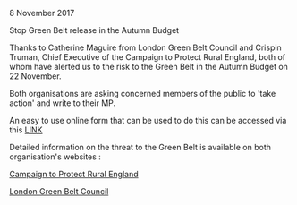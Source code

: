 8 November 2017

Stop Green Belt release in the Autumn Budget

Thanks to Catherine Maguire from London Green Belt Council and Crispin Truman, Chief Executive of the Campaign to Protect Rural England, both of whom have alerted us to the risk to the Green Belt in the Autumn Budget on 22 November.

Both organisations are asking concerned members of the public to 'take action' and write to their MP.

An easy to use online form that can be used to do this can be accessed via this [LINK](http://takeaction.cpre.org.uk/ea-action/action?ea.client.id=21&ea.campaign.id=81087&ea.tracking.id=campaigns-update-enews&utm_medium=email&utm_source=engagingnetworks&utm_campaign=green-belt-action-2017&utm_content=2017+Green+Belt+action&ea.url.id=1129813&forwarded=true)

Detailed information on the threat to the Green Belt is available on both organisation's websites :

[Campaign to Protect Rural England](http://www.cpre.org.uk/)

[London Green Belt Council](http://londongreenbeltcouncil.org.uk/)
